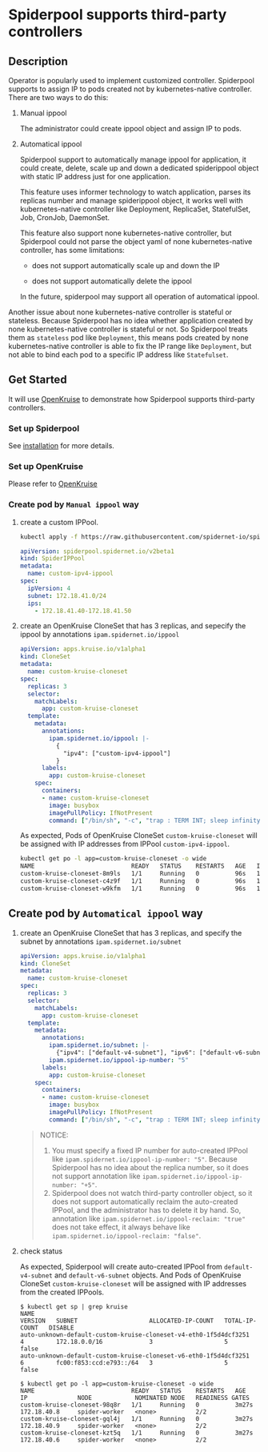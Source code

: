 # Spiderpool supports third-party controllers

## Description

Operator is popularly used to implement customized controller. Spiderpool supports to assign IP to pods created not by kubernetes-native controller. There are two ways to do this:

1. Manual ippool

    The administrator could create ippool object and assign IP to pods.

2. Automatical ippool

    Spiderpool support to automatically manage ippool for application, it could create, delete, scale up and down a dedicated spiderippool object with static IP address just for one application.

    This feature uses informer technology to watch application, parses its replicas number and manage spiderippool object, it works well with kubernetes-native controller like Deployment, ReplicaSet, StatefulSet, Job, CronJob, DaemonSet.

    This feature also support none kubernetes-native controller, but Spiderpool could not parse the object yaml of none kubernetes-native controller, has some limitations: 

    * does not support automatically scale up and down the IP

    * does not support automatically delete the ippool

    In the future, spiderpool may support all operation of automatical ippool.

Another issue about none kubernetes-native controller is stateful or stateless. Because Spiderpool has no idea whether application created by none kubernetes-native controller is stateful or not.
So Spiderpool treats them as `stateless` pod like `Deployment`, this means pods created by none kubernetes-native controller is able to fix the IP range like `Deployment`, but not able to bind each pod to a specific IP address like `Statefulset`.

## Get Started

It will use [OpenKruise](https://openkruise.io/zh/docs/) to demonstrate how Spiderpool supports third-party controllers. 

### Set up Spiderpool

See [installation](https://github.com/spidernet-io/spiderpool/blob/main/docs/usage/install.md) for more details.

### Set up OpenKruise

Please refer to [OpenKruise](https://openkruise.io/docs/installation/)

### Create pod by `Manual ippool` way

1. create a custom IPPool.

    ```bash
    kubectl apply -f https://raw.githubusercontent.com/spidernet-io/spiderpool/main/docs/example/basic/custom-ipv4-ippool.yaml
    ```

    ```yaml
    apiVersion: spiderpool.spidernet.io/v2beta1
    kind: SpiderIPPool
    metadata:
      name: custom-ipv4-ippool
    spec:
      ipVersion: 4
      subnet: 172.18.41.0/24
      ips:
        - 172.18.41.40-172.18.41.50
    ```

2. create an OpenKruise CloneSet that has 3 replicas, and sepecify the ippool by annotations `ipam.spidernet.io/ippool`

    ```yaml
    apiVersion: apps.kruise.io/v1alpha1
    kind: CloneSet
    metadata:
      name: custom-kruise-cloneset
    spec:
      replicas: 3
      selector:
        matchLabels:
          app: custom-kruise-cloneset
      template:
        metadata:
          annotations:
            ipam.spidernet.io/ippool: |-
              {
                "ipv4": ["custom-ipv4-ippool"]
              }
          labels:
            app: custom-kruise-cloneset
        spec:
          containers:
          - name: custom-kruise-cloneset
            image: busybox
            imagePullPolicy: IfNotPresent
            command: ["/bin/sh", "-c", "trap : TERM INT; sleep infinity & wait"]
    ```

    As expected, Pods of OpenKruise CloneSet `custom-kruise-cloneset` will be assigned with IP addresses from IPPool `custom-ipv4-ippool`.

    ```bash
    kubectl get po -l app=custom-kruise-cloneset -o wide
    NAME                           READY   STATUS    RESTARTS   AGE   IP             NODE            NOMINATED NODE   READINESS GATES
    custom-kruise-cloneset-8m9ls   1/1     Running   0          96s   172.18.41.44   spider-worker   <none>           2/2
    custom-kruise-cloneset-c4z9f   1/1     Running   0          96s   172.18.41.50   spider-worker   <none>           2/2
    custom-kruise-cloneset-w9kfm   1/1     Running   0          96s   172.18.41.46   spider-worker   <none>           2/2
    ```

## Create pod by `Automatical ippool` way

1. create an OpenKruise CloneSet that has 3 replicas, and specify the subnet by annotations `ipam.spidernet.io/subnet`

    ```yaml
    apiVersion: apps.kruise.io/v1alpha1
    kind: CloneSet
    metadata:
      name: custom-kruise-cloneset
    spec:
      replicas: 3
      selector:
        matchLabels:
          app: custom-kruise-cloneset
      template:
        metadata:
          annotations:
            ipam.spidernet.io/subnet: |- 
              {"ipv4": ["default-v4-subnet"], "ipv6": ["default-v6-subnet"]}
            ipam.spidernet.io/ippool-ip-number: "5"
          labels:
            app: custom-kruise-cloneset
        spec:
          containers:
          - name: custom-kruise-cloneset
            image: busybox
            imagePullPolicy: IfNotPresent
            command: ["/bin/sh", "-c", "trap : TERM INT; sleep infinity & wait"]
    ```

    > NOTICE:
    >
    > 1. You must specify a fixed IP number for auto-created IPPool like `ipam.spidernet.io/ippool-ip-number: "5"`.
    >    Because Spiderpool has no idea about the replica number, so it does not support annotation like `ipam.spidernet.io/ippool-ip-number: "+5"`.
    > 2. Spiderpool does not watch third-party controller object, so it does not support automatically reclaim the auto-created IPPool, and the administrator has to delete it by hand.
    >   So, annotation like `ipam.spidernet.io/ippool-reclaim: "true"` does not take effect, it always behave like `ipam.spidernet.io/ippool-reclaim: "false"`.

2. check status

    As expected, Spiderpool will create auto-created IPPool from `default-v4-subnet` and `default-v6-subnet` objects.
    And Pods of OpenKruise CloneSet `custom-kruise-cloneset` will be assigned with IP addresses from the created IPPools.

    ```text
    $ kubectl get sp | grep kruise
    NAME                                                                           VERSION   SUBNET                    ALLOCATED-IP-COUNT   TOTAL-IP-COUNT   DISABLE
    auto-unknown-default-custom-kruise-cloneset-v4-eth0-1f5d4dcf3251               4         172.18.0.0/16             3                    5                false
    auto-unknown-default-custom-kruise-cloneset-v6-eth0-1f5d4dcf3251               6         fc00:f853:ccd:e793::/64   3                    5                false
    
    $ kubectl get po -l app=custom-kruise-cloneset -o wide
    NAME                           READY   STATUS    RESTARTS   AGE     IP              NODE            NOMINATED NODE   READINESS GATES
    custom-kruise-cloneset-98q8r   1/1     Running   0          3m27s   172.18.40.8     spider-worker   <none>           2/2
    custom-kruise-cloneset-gql4j   1/1     Running   0          3m27s   172.18.40.9     spider-worker   <none>           2/2
    custom-kruise-cloneset-kzt5q   1/1     Running   0          3m27s   172.18.40.6     spider-worker   <none>           2/2
    ```
